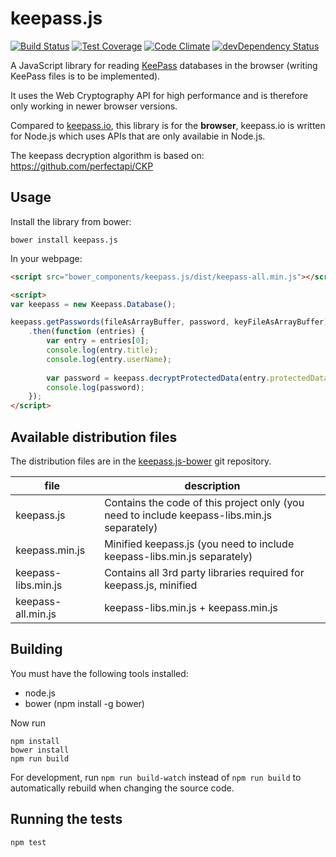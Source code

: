 # keepass.js

[![Build Status](https://travis-ci.org/ulich/keepass.js.svg?branch=master)](https://travis-ci.org/ulich/keepass.js) [![Test Coverage](https://codeclimate.com/github/ulich/keepass.js/badges/coverage.svg)](https://codeclimate.com/github/ulich/keepass.js/coverage) [![Code Climate](https://codeclimate.com/github/ulich/keepass.js/badges/gpa.svg)](https://codeclimate.com/github/ulich/keepass.js) [![devDependency Status](https://david-dm.org/ulich/keepass.js/dev-status.svg)](https://david-dm.org/ulich/keepass.js#info=devDependencies)

A JavaScript library for reading <a href="http://keepass.info/" target="_blank">KeePass</a> databases in the browser (writing KeePass files is to be implemented).

It uses the Web Cryptography API for high performance and is therefore only working in newer browser versions.

Compared to <a href="https://github.com/NeoXiD/keepass.io" target="_blank">keepass.io</a>, this library is for the **browser**, keepass.io is written for Node.js which uses APIs that are only availabie in Node.js.

The keepass decryption algorithm is based on: https://github.com/perfectapi/CKP

## Usage

Install the library from bower:
```
bower install keepass.js
```

In your webpage:
```html
<script src="bower_components/keepass.js/dist/keepass-all.min.js"></script>

<script>
var keepass = new Keepass.Database();

keepass.getPasswords(fileAsArrayBuffer, password, keyFileAsArrayBuffer)
    .then(function (entries) {
        var entry = entries[0];
        console.log(entry.title);
        console.log(entry.userName);
        
        var password = keepass.decryptProtectedData(entry.protectedData.password))
        console.log(password);
    });
</script>
```

## Available distribution files

The distribution files are in the <a href="https://github.com/ulich/keepass.js-bower">keepass.js-bower</a> git repository.

file                | description
------------------- | -------------------------------------------------------------------------------------------
keepass.js          | Contains the code of this project only (you need to include keepass-libs.min.js separately)
keepass.min.js      | Minified keepass.js (you need to include keepass-libs.min.js separately)
keepass-libs.min.js | Contains all 3rd party libraries required for keepass.js, minified
keepass-all.min.js  | keepass-libs.min.js + keepass.min.js

## Building

You must have the following tools installed:

- node.js
- bower (npm install -g bower)

Now run
```
npm install
bower install
npm run build
```

For development, run `npm run build-watch` instead of `npm run build` to automatically rebuild when changing the source code.


## Running the tests

```
npm test
```
